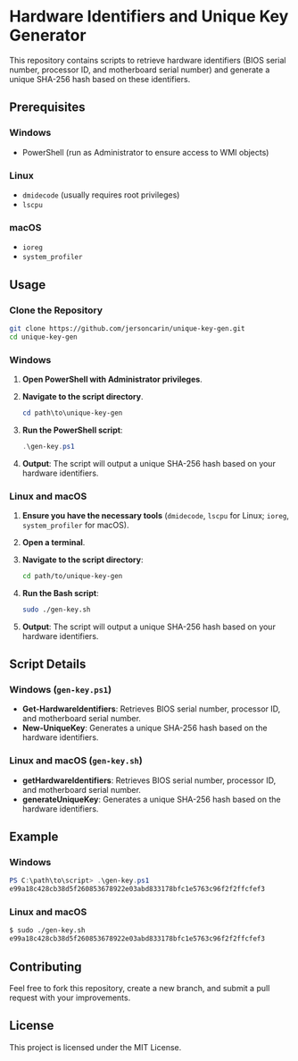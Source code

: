 # Hardware Identifiers and Unique Key Generator

This repository contains scripts to retrieve hardware identifiers (BIOS serial number, processor ID, and motherboard serial number) and generate a unique SHA-256 hash based on these identifiers.

## Prerequisites

### Windows
- PowerShell (run as Administrator to ensure access to WMI objects)

### Linux
- `dmidecode` (usually requires root privileges)
- `lscpu`

### macOS
- `ioreg`
- `system_profiler`

## Usage

### Clone the Repository

```bash
git clone https://github.com/jersoncarin/unique-key-gen.git
cd unique-key-gen
```

### Windows

1. **Open PowerShell with Administrator privileges**.

2. **Navigate to the script directory**.

    ```powershell
    cd path\to\unique-key-gen
    ```

3. **Run the PowerShell script**:

    ```powershell
    .\gen-key.ps1
    ```

4. **Output**: The script will output a unique SHA-256 hash based on your hardware identifiers.

### Linux and macOS

1. **Ensure you have the necessary tools** (`dmidecode`, `lscpu` for Linux; `ioreg`, `system_profiler` for macOS).

2. **Open a terminal**.

3. **Navigate to the script directory**:

    ```bash
    cd path/to/unique-key-gen
    ```

4. **Run the Bash script**:

    ```bash
    sudo ./gen-key.sh
    ```

5. **Output**: The script will output a unique SHA-256 hash based on your hardware identifiers.

## Script Details

### Windows (`gen-key.ps1`)

- **Get-HardwareIdentifiers**: Retrieves BIOS serial number, processor ID, and motherboard serial number.
- **New-UniqueKey**: Generates a unique SHA-256 hash based on the hardware identifiers.

### Linux and macOS (`gen-key.sh`)

- **getHardwareIdentifiers**: Retrieves BIOS serial number, processor ID, and motherboard serial number.
- **generateUniqueKey**: Generates a unique SHA-256 hash based on the hardware identifiers.

## Example

### Windows

```powershell
PS C:\path\to\script> .\gen-key.ps1
e99a18c428cb38d5f260853678922e03abd833178bfc1e5763c96f2f2ffcfef3
```

### Linux and macOS

```bash
$ sudo ./gen-key.sh
e99a18c428cb38d5f260853678922e03abd833178bfc1e5763c96f2f2ffcfef3
```

## Contributing

Feel free to fork this repository, create a new branch, and submit a pull request with your improvements.

## License

This project is licensed under the MIT License.
